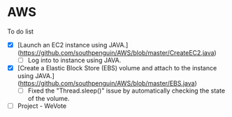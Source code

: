 AWS
===
To do list
- [X] [Launch an EC2 instance using JAVA.]
      (https://github.com/southpenguin/AWS/blob/master/CreateEC2.java)
  - [ ] Log into to instance using JAVA.
- [X] [Create a Elastic Block Store (EBS) volume and attach to the instance using JAVA.]
      (https://github.com/southpenguin/AWS/blob/master/EBS.java)
  - [ ] Fixed the "Thread.sleep()" issue by automatically checking the state of the volume.
- [ ] Project - WeVote

